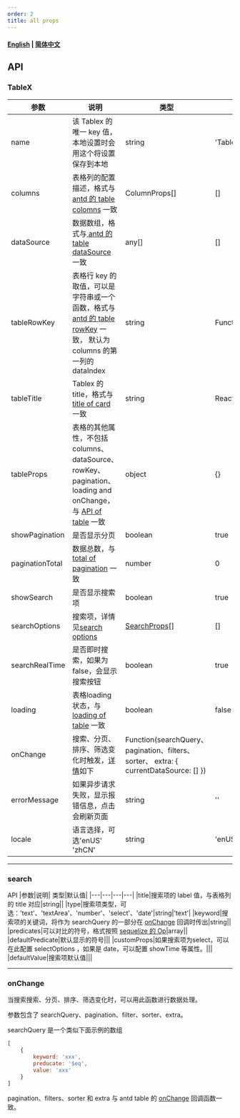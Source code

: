 ```yaml
---
order: 2
title: all props
---
```


#### [English](./All-props.md) | [简体中文](./All-props.zhCN.md)
## API


### TableX

|参数|说明|	类型|默认值|
|---|---|---|---|
|name|该 Tablex 的唯一 key 值，本地设置时会用这个将设置保存到本地|string|'TableX'|
|columns|表格列的配置描述，格式与 [antd 的 table colomns](https://ant.design/components/table-cn/#Column) 一致|ColumnProps[\]|[]|
|dataSource|数据数组，格式与[ antd 的 table dataSource](https://ant.design/components/table-cn/#API) 一致|	any[]|[]
|tableRowKey|表格行 key 的取值，可以是字符串或一个函数，格式与 [antd 的 table rowKey](https://ant.design/components/table-cn/#API) 一致， 默认为 columns 的第一列的 dataIndex|string|Function(record):string|(r => (r[columns[0].dataIndex])|
|tableTitle|Tablex 的title，格式与 [title of card](https://ant.design/components/card-cn/#API) 一致|string|ReactNode|-|
|tableProps|表格的其他属性，不包括 columns、dataSource、rowKey、pagination、loading and onChange，与 [API of table](https://ant.design/components/table-cn/#API) 一致|object|{}|
|showPagination|是否显示分页|boolean|true|
|paginationTotal|数据总数，与 [total of pagination](https://ant.design/components/pagination-cn/#API) 一致|number|0|
|showSearch|是否显示搜索项|boolean|true|
|searchOptions|搜索项，详情见[search options](#search)|[SearchProps](#search)[\]|[]|
|searchRealTime|是否即时搜索，如果为 false，会显示搜索按钮|boolean|true|
|loading|表格loading状态，与 [loading of table](https://ant.design/components/table-cn/#API) 一致|boolean|false|
|onChange|搜索、分页、排序、筛选变化时触发，[详情](#onChange)如下|Function(searchQuery、pagination、filters、sorter、 extra: { currentDataSource: [] })||
|errorMessage|如果异步请求失败，显示报错信息，点击会刷新页面|string|''|
|locale|语言选择，可选'enUS' 'zhCN'|string|'enUS'|

***
### search

API
|参数|说明|	类型|默认值|
|---|---|---|---|
|title|搜索项的 label 值，与表格列的 title 对应|string||
|type|搜索项类型，可选：'text'、'textArea'、'number'、'select'、'date'|string|'text'|
|keyword|搜索项的关键词，将作为 searchQuery 的一部分在 [onChange](#onChange) 回调时传出|string||
|predicates|可以对比的符号，格式按照 [sequelize 的 Op](http://docs.sequelizejs.com/manual/tutorial/querying.html)|array||
|defaultPredicate|默认显示的符号|||
|customProps|如果搜索项为select，可以在此配置 selectOptions ，如果是 date，可以配置 showTime 等属性。|||
|defaultValue|搜索项默认值|||

***
### onChange

当搜索搜索、分页、排序、筛选变化时，可以用此函数进行数据处理。

参数包含了 searchQuery、pagination、filter、sorter、extra。

searchQuery 是一个类似下面示例的数组
```javascript
[
    {
        keyword: 'xxx',
        preducate: '$eq',
        value: 'xxx'
    }
]
```
pagination、filters、sorter 和 extra 与 antd table 的 [onChange](#https://ant.design/components/table-cn/#API) 回调函数一致。

